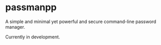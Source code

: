 # passmanpp
A simple and minimal yet powerful and secure command-line password manager.

Currently in development.
